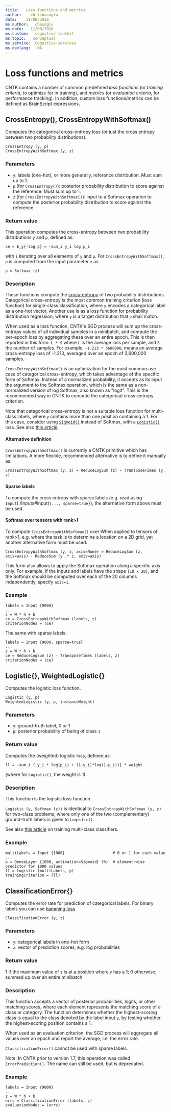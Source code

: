 ```yaml
---
title:   Loss functions and metrics
author:    chrisbasoglu
date:    11/08/2016
ms.author:   cbasoglu
ms.date:   11/08/2016
ms.custom:   cognitive-toolkit
ms.topic:   conceptual
ms.service:  Cognitive-services
ms.devlang:   NA
---
```


# Loss functions and metrics

CNTK contains a number of common predefined *loss functions* (or *training criteria*, to optimize for in training),
and *metrics* (or *evaluation criteria*, for performance tracking).
In addition, custom loss functions/metrics
can be defined as BrainScript expressions.

## CrossEntropy(), CrossEntropyWithSoftmax()

Computes the categorical cross-entropy loss (or just the cross entropy between two probability distributions).

    CrossEntropy (y, p)
    CrossEntropyWithSoftmax (y, z)

### Parameters

* `y`: labels (one-hot), or more generally, reference distribution. Must sum up to 1.
* `p` (for `CrossEntropy()`): posterior probability distribution to score against the reference. Must sum up to 1.
* `z` (for `CrossEntropyWithSoftmax()`): input to a Softmax operation to compute the posterior probability distribution to score against the reference

### Return value

This operation computes the cross-entropy between two probability distributions
`y` and `p`, defined as:

    ce = E_y{-log p} = -sum_i y_i log p_i

with `i` iterating over all elements of `y` and `p`. For `CrossEntropyWithSoftmax()`, `p` is computed from the input parameter `z` as

    p = Softmax (z)

### Description

These functions compute the [cross-entropy](https://en.wikipedia.org/wiki/Cross_entropy) of two probability distributions. Categorical cross-entropy is the most common
training criterion (loss function) for single-class classification,
where `y` encodes a categorical label as a one-hot vector.
Another use is as a loss function for probability distribution regression, where `y` is a target distribution
that `p` shall match.

When used as a loss function, CNTK's SGD process will sum up the cross-entropy values
of all individual samples in a minibatch, and compute the per-epoch loss
by aggregating these over an entire epoch.
This is then reported in this form: `L * S` where `L` is the average loss per sample,
and `S` the number of samples. For example, `-1.213 * 3600000`, means an average cross-entropy
loss of -1.213, averaged over an epoch of 3,600,000 samples.

`CrossEntropyWithSoftmax()` is an optimization for the most common
use case of categorical cross-entropy, which takes advantage of the specific form of Softmax.
Instead of a normalized probability, it accepts as its input the argument to the Softmax operation,
which is the same as a non-normalized version of log Softmax, also known as "logit".
This is the recommended way in CNTK to compute the categorical  cross-entropy criterion.

Note that categorical cross-entropy is not a suitable loss function for multi-class labels,
where `y` contains more than one position containing a 1.
For this case, consider using [`Sigmoid()`](./BrainScript-Activation-Functions.md) instead of Softmax,
with a [`Logistic()`](#logistic-weightedlogistic) loss.
See also [this article](./How-do-I-Train-Models-in-BrainScript.md#Train-a-multilabel-classifier).

#### Alternative definition
`CrossEntropyWithSoftmax()` is currently a CNTK primitive which has limitations.
A more flexible, recommended alternative is to define it manually as:

    CrossEntropyWithSoftmax (y, z) = ReduceLogSum (z) - TransposeTimes (y, z)

#### Sparse labels
To compute the cross entropy with sparse labels (e.g. read using `Input`(./Inputs#input)`{..., sparse=true}`),
the alternative form above must be used.

#### Softmax over tensors with rank>1
To compute `CrossEntropyWithSoftmax()` over When applied to tensors of rank>1, e.g. where the task is to determine a location on a 2D grid, yet another alternative form must be used:

    CrossEntropyWithSoftmax (y, z, axis=None) = ReduceLogSum (z, axis=axis) - ReduceSum (y .* z, axis=axis)

This form also allows to apply the Softmax operation along a specific axis only.
For example, if the inputs and labels have the shape `[10 x 20]`, and the Softmax should be computed
over each of the 20 columns independently, specify `axis=1`.

### Example

    labels = Input {9000}
    ...
    z = W * h + b
    ce = CrossEntropyWithSoftmax (labels, z)
    criterionNodes = (ce)

The same with sparse labels:

    labels = Input {9000, sparse=true}
    ...
    z = W * h + b
    ce = ReduceLogSum (z) - TransposeTimes (labels, z)
    criterionNodes = (ce)

## Logistic{}, WeightedLogistic{}

Computes the logistic loss function.

    Logistic (y, p)
    WeightedLogistic (y, p, instanceWeight)

### Parameters

* `y`: ground-truth label, 0 or 1
* `p`: posterior probability of being of class `1`

### Return value

Computes the (weighted) logistic loss, defined as:

    ll = -sum_i { y_i * log(p_i) + (1-y_i)*log(1-p_i))} * weight 

(where for `Logistic()`, the weight is 1).

### Description

This function is the logistic loss function.

`Logistic (y, Softmax (z))` is identical to `CrossEntropyWithSoftmax (y, z)`
for two-class problems,
where only one of the two (complementary) ground-truth labels is given to `Logistic()`.

See also [this article](./How-do-I-Train-Models-in-BrainScript.md#Train-a-multilabel-classifier) on training multi-class classifiers.

### Example

    multiLabels = Input {1000}                     # 0 or 1 for each value
    ...
    p = DenseLayer {1000, activation=Sigmoid} (h)  # element-wise predictor for 1000 values
    ll = Logistic (multiLabels, p)
    trainingCriterion = (ll)

## ClassificationError{}

Computes the error rate for prediction of categorical labels. For binary labels you can use [hamming loss](./How-do-I-Train-Models-in-BrainScript.md#train-a-multilabel-classifier)

    ClassificationError (y, z)

### Parameters

* `y`: categorical labels in one-hot form
* `z`: vector of prediction scores, e.g. log probabilities

### Return value

1 if the maximum value of `z` is at a position where `y` has a 1; 0 otherwise; summed up over an entire minibatch.

### Description

This function accepts a vector of posterior probabilities, logits, or other matching scores,
where each element represents the matching score of a class or category.
The function determines whether the highest-scoring class is equal to the class
denoted by the label input `y`, by testing whether the highest-scoring position contains a 1.

When used as an evaluation criterion, the SGD process will aggregate all values over an epoch
and report the average, i.e. the error rate.

`ClassificationError()` cannot be used with sparse labels.

Note: In CNTK prior to version 1.7, this operation was called `ErrorPrediction()`.
The name can still be used, but is deprecated.

### Example

    labels = Input {9000}
    ...
    z = W * h + b
    errs = ClassificationError (labels, z)
    evaluationNodes = (errs)
